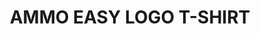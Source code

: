---
title: "AMMO EASY LOGO T-SHIRT"
price: "TBA"
desc: "Opis nije dostupan"
img_path: "/assets/img/A.MIG-8023XXL.jpg"
brand: AMMO
available: true
cat: "tools"
subcat: "MERCHANDISING"
subsubcat: "SS"
---